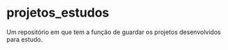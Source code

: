 # projetos_estudos
 Um repositório em que tem a função de guardar os projetos desenvolvidos para estudo.
